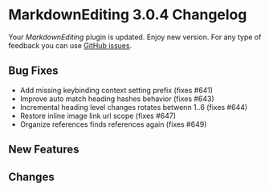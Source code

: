 # MarkdownEditing 3.0.4 Changelog

Your _MarkdownEditing_ plugin is updated. Enjoy new version. For any type of
feedback you can use [GitHub issues][issues].

## Bug Fixes

* Add missing keybinding context setting prefix (fixes #641)
* Improve auto match heading hashes behavior (fixes #643)
* Incremental heading level changes rotates betwenn 1..6 (fixes #644)
* Restore inline image link url scope (fixes #647)
* Organize references finds references again (fixes #649)

## New Features

## Changes

[issues]: https://github.com/SublimeText-Markdown/MarkdownEditing/issues
